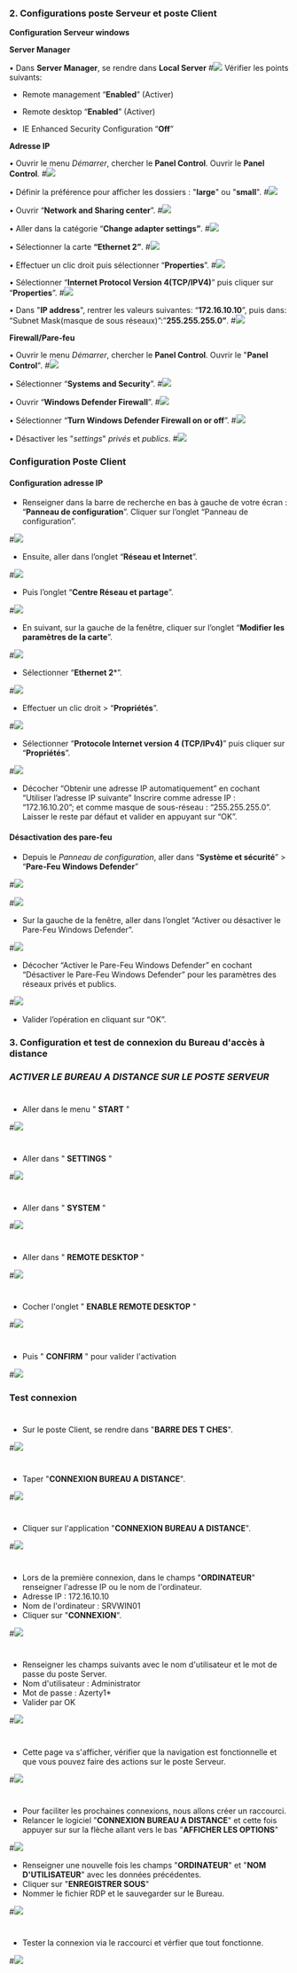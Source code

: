 

### 2. Configurations poste Serveur et poste Client
**Configuration Serveur windows**

**Server Manager**

• Dans **Server Manager**, se rendre dans **Local Server**
#![](https://raw.githubusercontent.com/)
Vérifier les points suivants:

*   Remote management “**Enabled**” (Activer)
    
*   Remote desktop “**Enabled**” (Activer)
    
*   IE Enhanced Security Configuration “**Off**”
    

**Adresse IP**

• Ouvrir le menu *Démarrer*, chercher le **Panel Control**. Ouvrir le **Panel Control**.
#![](https://github.com/WildCodeSchool/TSSR_PARIS_0924_P1_G3_TightVNC/blob/jessy_config_bureau_a_distance/Config%20ServeurWin-2.png)

• Définir la préférence pour afficher les dossiers : "**large**" ou "**small**".
#![](https://github.com/WildCodeSchool/TSSR_PARIS_0924_P1_G3_TightVNC/blob/jessy_config_bureau_a_distance/Config%20ServeurWin-3.png)


• Ouvrir “**Network and Sharing center**”.
#![](https://github.com/WildCodeSchool/TSSR_PARIS_0924_P1_G3_TightVNC/blob/jessy_config_bureau_a_distance/Config%20ServeurWin-4.png)

• Aller dans la catégorie “**Change adapter settings”**.
#![](https://github.com/WildCodeSchool/TSSR_PARIS_0924_P1_G3_TightVNC/blob/jessy_config_bureau_a_distance/Config%20ServeurWin-5.png)

• Sélectionner la carte **“Ethernet 2”**.
#![](https://github.com/WildCodeSchool/TSSR_PARIS_0924_P1_G3_TightVNC/blob/jessy_config_bureau_a_distance/Config%20ServeurWin-6.png)

• Effectuer un clic droit puis sélectionner “**Properties**”.
#![](https://github.com/WildCodeSchool/TSSR_PARIS_0924_P1_G3_TightVNC/blob/jessy_config_bureau_a_distance/Config%20ServeurWin-7.png)
 
• Sélectionner “**Internet Protocol Version 4(TCP/IPV4)**” puis cliquer sur “**Properties**”.
#![](https://github.com/WildCodeSchool/TSSR_PARIS_0924_P1_G3_TightVNC/blob/jessy_config_bureau_a_distance/Config%20ServeurWin-8.png)
 
• Dans "**IP address**", rentrer les valeurs suivantes: “**172.16.10.10**”,
puis dans: “Subnet Mask(masque de sous réseaux)”:”**255.255.255.0”**.
#![](https://github.com/WildCodeSchool/TSSR_PARIS_0924_P1_G3_TightVNC/blob/jessy_config_bureau_a_distance/Config%20ServeurWin-9.png)


**Firewall/Pare-feu**

• Ouvrir le menu *Démarrer*, chercher le **Panel Control**. Ouvrir le "**Panel Control**".
#![](https://github.com/WildCodeSchool/TSSR_PARIS_0924_P1_G3_TightVNC/blob/jessy_config_bureau_a_distance/Config%20ServeurWin-2%20(10).png)
 
• Sélectionner “**Systems and Security**”.
#![](https://github.com/WildCodeSchool/TSSR_PARIS_0924_P1_G3_TightVNC/blob/jessy_config_bureau_a_distance/Config%20ServeurWin-11.png)
 
• Ouvrir “**Windows Defender Firewall**”.
#![](https://github.com/WildCodeSchool/TSSR_PARIS_0924_P1_G3_TightVNC/blob/jessy_config_bureau_a_distance/Config%20ServeurWin-12.png)
 
• Sélectionner “**Turn Windows Defender Firewall on or off**”.
#![](https://github.com/WildCodeSchool/TSSR_PARIS_0924_P1_G3_TightVNC/blob/jessy_config_bureau_a_distance/Config%20ServeurWin-13.png)
 
• Désactiver les "*settings*" *privés* et *publics*.
#![](https://github.com/WildCodeSchool/TSSR_PARIS_0924_P1_G3_TightVNC/blob/jessy_config_bureau_a_distance/Config%20ServeurWin-14.png)

### Configuration Poste Client

#### Configuration adresse IP

- Renseigner dans la barre de recherche en bas à gauche de votre écran : “**Panneau de configuration**”. Cliquer sur l’onglet “Panneau de configuration”.

#![](https://github.com/WildCodeSchool/TSSR_PARIS_0924_P1_G3_TightVNC/blob/jessy_config_bureau_a_distance/Config_poste_cient_1.jpg)


- Ensuite, aller dans l’onglet “**Réseau et Internet**”.

#![](https://github.com/WildCodeSchool/TSSR_PARIS_0924_P1_G3_TightVNC/blob/jessy_config_bureau_a_distance/config_poste_client_2.jpg)


- Puis l’onglet “**Centre Réseau et partage**”.

#![](https://github.com/WildCodeSchool/TSSR_PARIS_0924_P1_G3_TightVNC/blob/jessy_config_bureau_a_distance/config_poste_client_3.jpg)

- En suivant, sur la gauche de la fenêtre, cliquer sur l’onglet “**Modifier les paramètres de la carte**”.

#![](https://github.com/WildCodeSchool/TSSR_PARIS_0924_P1_G3_TightVNC/blob/jessy_config_bureau_a_distance/config_poste_client_4.jpg)


- Sélectionner “**Ethernet 2***”.

#![](https://github.com/WildCodeSchool/TSSR_PARIS_0924_P1_G3_TightVNC/blob/jessy_config_bureau_a_distance/config_poste_client_5.jpg)


- Effectuer un clic droit > “**Propriétés**”.

#![](https://github.com/WildCodeSchool/TSSR_PARIS_0924_P1_G3_TightVNC/blob/jessy_config_bureau_a_distance/config_poste_client_6.jpg)


- Sélectionner “**Protocole Internet version 4 (TCP/IPv4)**” puis cliquer sur “**Propriétés**”.

#![](https://github.com/WildCodeSchool/TSSR_PARIS_0924_P1_G3_TightVNC/blob/jessy_config_bureau_a_distance/config_poste_client_7.jpg)


- Décocher “Obtenir une adresse IP automatiquement” en cochant “Utiliser l’adresse IP suivante”
Inscrire comme adresse IP : “172.16.10.20”; et comme masque de sous-réseau : “255.255.255.0”.
Laisser le reste par défaut et valider en appuyant sur “OK”.

#### Désactivation des pare-feu

- Depuis le *Panneau de configuration*, aller dans “**Système et sécurité**” > “**Pare-Feu Windows Defender**”

#![](https://github.com/WildCodeSchool/TSSR_PARIS_0924_P1_G3_TightVNC/blob/jessy_config_bureau_a_distance/config_poste_client_8.jpg)

#![](https://github.com/WildCodeSchool/TSSR_PARIS_0924_P1_G3_TightVNC/blob/jessy_config_bureau_a_distance/config_poste_client_9.jpg)

- Sur la gauche de la fenêtre, aller dans l’onglet “Activer ou désactiver le Pare-Feu Windows Defender”.

#![](https://raw.githubusercontent.com/)

- Décocher “Activer le Pare-Feu Windows Defender” en cochant “Désactiver le Pare-Feu Windows Defender” pour les paramètres des réseaux privés et publics.

#![](https://raw.githubusercontent.com/)

- Valider l’opération en cliquant sur “OK”.


### 3. Configuration et test de connexion du Bureau d'accès à distance


### ***ACTIVER LE BUREAU A DISTANCE SUR LE POSTE SERVEUR***

#
- Aller dans le menu " **START** "

#![](https://raw.githubusercontent.com/)

#
- Aller dans " **SETTINGS** "

#![](https://raw.githubusercontent.com/)

#
- Aller dans " **SYSTEM** "

#![](https://raw.githubusercontent.com/)

#
- Aller dans " **REMOTE DESKTOP** "

#![](https://raw.githubusercontent.com/)

#
- Cocher l'onglet " **ENABLE REMOTE DESKTOP** "

#![](https://raw.githubusercontent.com/)

#
- Puis " **CONFIRM** " pour valider l'activation

#![](https://raw.githubusercontent.com/)


### Test connexion

#
- Sur le poste Client, se rendre dans "**BARRE DES T CHES**".

#![](https://raw.githubusercontent.com/)

#
- Taper "**CONNEXION BUREAU A DISTANCE**".

#![](https://raw.githubusercontent.com/)

#
- Cliquer sur l'application "**CONNEXION BUREAU A DISTANCE**".

#![](https://raw.githubusercontent.com/)

#
- Lors de la première connexion, dans le champs "**ORDINATEUR**" renseigner l'adresse IP ou le nom de l'ordinateur.
- Adresse IP : 172.16.10.10
- Nom de l'ordinateur : SRVWIN01
- Cliquer sur "**CONNEXION**".

#![](https://raw.githubusercontent.com/)

#
- Renseigner les champs suivants avec le nom d'utilisateur et le mot de passe du poste Server.
- Nom d'utilisateur : Administrator
- Mot de passe : Azerty1*
- Valider par OK

#![](https://raw.githubusercontent.com/)

#
- Cette page va s'afficher, vérifier que la navigation est fonctionnelle et que vous pouvez faire des actions sur le poste Serveur.

#![](https://raw.githubusercontent.com/)

#
- Pour faciliter les prochaines connexions, nous allons créer un raccourci.
- Relancer le logiciel "**CONNEXION BUREAU A DISTANCE**" et cette fois appuyer sur sur la flèche allant vers le bas "**AFFICHER LES OPTIONS**"

#![](https://raw.githubusercontent.com/)

- Renseigner une nouvelle fois les champs "**ORDINATEUR**" et "**NOM D'UTILISATEUR**" avec les données précédentes.
- Cliquer sur "**ENREGISTRER SOUS**"
- Nommer le fichier RDP et le sauvegarder sur le Bureau.
 
#![](https://raw.githubusercontent.com/)

#
- Tester la connexion via le raccourci et vérfier que tout fonctionne.
 
#![](https://raw.githubusercontent.com/)

